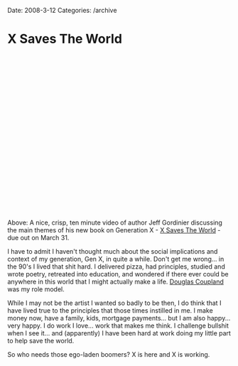 Date: 2008-3-12
Categories: /archive

# X Saves The World

<object width="425" height="355"><param name="movie" value="http://www.youtube.com/v/MPdEgwOsvDk&hl=en"></param><param name="wmode" value="transparent"></param><embed src="http://www.youtube.com/v/MPdEgwOsvDk&hl=en" type="application/x-shockwave-flash" wmode="transparent" width="425" height="355"></embed></object>

Above: A nice, crisp, ten minute video of author Jeff Gordinier discussing the main themes of his new book on Generation X - <a href="http://www.amazon.com/Saves-World-Generation-Everything-Sucking/dp/0670018589/ref=pd_bbs_sr_1?ie=UTF8&amp;s=books&amp;qid=1205347142&amp;sr=8-1">X Saves The World</a> - due out on March 31.

I have to admit I haven't thought much about the social implications and context of my generation, Gen X, in quite a while.  Don't get me wrong... in the 90's I lived that shit hard.  I delivered pizza, had principles, studied and wrote poetry, retreated into education, and wondered if there ever could be anywhere in this world that I might actually make a life. <a href="http://en.wikipedia.org/wiki/Generation_X:_Tales_for_an_Accelerated_Culture">Douglas Coupland</a> was my role model. 

While I may not be the artist I wanted so badly to be then, I do think that I have lived true to the principles that those times instilled in me.  I make money now, have a family, kids, mortgage payments... but I am also happy... very happy.  I do work I love... work that makes me think. I challenge bullshit when I see it... and (apparently) I have been hard at work doing my little part to help save the world.

So who needs those ego-laden boomers? X is here and X is working.
